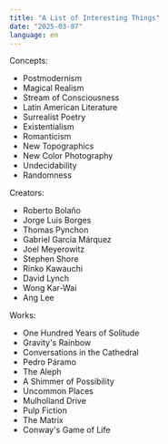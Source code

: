 ```yaml
---
title: "A List of Interesting Things"
date: "2025-03-07"
language: en
---
```


Concepts:
- Postmodernism
- Magical Realism
- Stream of Consciousness
- Latin American Literature
- Surrealist Poetry
- Existentialism
- Romanticism
- New Topographics
- New Color Photography
- Undecidability
- Randomness

Creators:
- Roberto Bolaño
- Jorge Luis Borges
- Thomas Pynchon
- Gabriel García Márquez
- Joel Meyerowitz
- Stephen Shore
- Rinko Kawauchi
- David Lynch
- Wong Kar-Wai
- Ang Lee

Works:
- One Hundred Years of Solitude
- Gravity's Rainbow
- Conversations in the Cathedral
- Pedro Páramo
- The Aleph
- A Shimmer of Possibility
- Uncommon Places
- Mulholland Drive
- Pulp Fiction
- The Matrix
- Conway's Game of Life